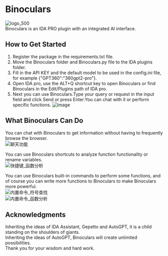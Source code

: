 # Binoculars
![logo_500](https://github.com/user-attachments/assets/ff9fb4a1-82be-4b1d-b755-a3187bd6d610)  
Binoculars is an IDA PRO plugin with an integrated AI interface.  
 

## How to Get Started
1. Register the package in the requirements.txt file.
2. Move the Binoculars folder and Binoculars.py file to the IDA plugins folder.
3. Fill in the API KEY and the default model to be used in the config.ini file, for example {"GPT360":"360gpt2-pro"}.
4. Open IDA pro, use the ALT+Q shortcut key to open Binoculars or find Binoculars in the Edit/Plugins path of IDA pro.
5. Next you can use Binoculars.Type your query or request in the input field and click Send or press Enter.You can chat with it or perform specific functions.
![image](https://github.com/user-attachments/assets/766532dd-d972-4250-9a10-dcc70ef5e5ae)

## What Binoculars Can Do
You can chat with Binoculars to get information without having to frequently browse the browser.  
![聊天功能](https://github.com/user-attachments/assets/d7d8983f-ddc8-4f94-984b-acef37b393f6)  

You can use Binoculars shortcuts to analyze function functionality or rename variables.  
![快捷键_函数分析](https://github.com/user-attachments/assets/4ac33820-e082-49ca-9073-810eb5896f74)

You can use Binoculars built-in commands to perform some functions, and of course you can write more functions to Binoculars to make Binoculars more powerful.  
![内置命令_符号查找](https://github.com/user-attachments/assets/51dee0fb-8757-4dc3-ae19-b50a9ac21930)  
![内置命令_函数分析](https://github.com/user-attachments/assets/6778650c-dcf7-4f04-8dec-280f79d777ad)  



## Acknowledgments
Inheriting the ideas of IDA Assistant, Gepetto and AutoGPT, it is a child standing on the shoulders of giants.  
Inheriting the ideas of AutoGPT, Binoculars will create unlimited possibilities.  
Thank you for your wisdom and hard work. 











